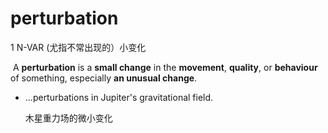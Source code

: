 # perturbation

1 N-VAR (尤指不常出现的）小变化

​	A **perturbation** is a **small change** in the **movement**, **quality**, or **behaviour** of something, especially **an unusual change**.

* ...perturbations in Jupiter's gravitational field.

  木星重力场的微小变化